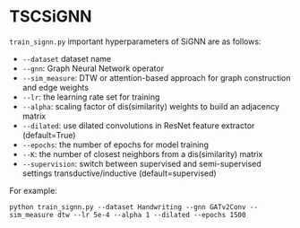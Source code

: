 # TSCSiGNN

`train_signn.py` important hyperparameters of SiGNN are as follows:
*   `--dataset` dataset name
*   `--gnn`: Graph Neural Network operator
*   `--sim_measure`: DTW or attention-based approach for graph construction and edge weights
*   `--lr`: the learning rate set for training
*   `--alpha`: scaling factor of dis(similarity) weights to build an adjacency matrix
*   `--dilated`: use dilated convolutions in ResNet feature extractor (default=True)
*   `--epochs`: the number of epochs for model training
*   `--K`: the number of closest neighbors from a dis(similarity) matrix
*   `--supervision`: switch between supervised and semi-supervised settings transductive/inductive (default=supervised)

For example:
```
python train_signn.py --dataset Handwriting --gnn GATv2Conv --sim_measure dtw --lr 5e-4 --alpha 1 --dilated --epochs 1500
```
